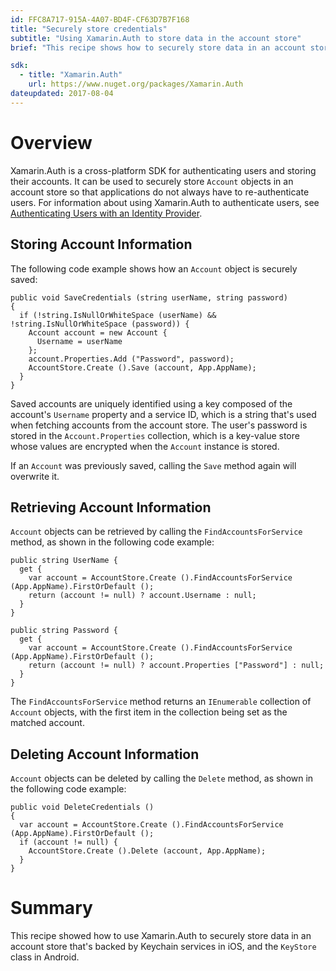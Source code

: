 ```yaml
---
id: FFC8A717-915A-4A07-BD4F-CF63D7B7F168
title: "Securely store credentials"
subtitle: "Using Xamarin.Auth to store data in the account store"
brief: "This recipe shows how to securely store data in an account store that's backed by Keychain services in iOS, and the KeyStore class in Android."

sdk:
  - title: "Xamarin.Auth" 
    url: https://www.nuget.org/packages/Xamarin.Auth
dateupdated: 2017-08-04
---
```


# Overview

Xamarin.Auth is a cross-platform SDK for authenticating users and storing their accounts. It can be used to securely store `Account` objects in an account store so that applications do not always have to re-authenticate users. For information about using Xamarin.Auth to authenticate users, see [Authenticating Users with an Identity Provider](/guides/xamarin-forms/web-services/authentication/oauth/).

## Storing Account Information

The following code example shows how an `Account` object is securely saved:

```
public void SaveCredentials (string userName, string password)
{
  if (!string.IsNullOrWhiteSpace (userName) && !string.IsNullOrWhiteSpace (password)) {
    Account account = new Account {
      Username = userName
    };
    account.Properties.Add ("Password", password);
    AccountStore.Create ().Save (account, App.AppName);
  }
}
```

Saved accounts are uniquely identified using a key composed of the account's `Username` property and a service ID, which is a string that's used when fetching accounts from the account store. The user's password is stored in the `Account.Properties` collection, which is a key-value store whose values are encrypted when the `Account` instance is stored.

If an `Account` was previously saved, calling the `Save` method again will overwrite it.

## Retrieving Account Information

`Account` objects can be retrieved by calling the `FindAccountsForService` method, as shown in the following code example:

```
public string UserName {
  get {
    var account = AccountStore.Create ().FindAccountsForService (App.AppName).FirstOrDefault ();
    return (account != null) ? account.Username : null;
  }
}

public string Password {
  get {
    var account = AccountStore.Create ().FindAccountsForService (App.AppName).FirstOrDefault ();
    return (account != null) ? account.Properties ["Password"] : null;
  }
}
```

The `FindAccountsForService` method returns an `IEnumerable` collection of `Account` objects, with the first item in the collection being set as the matched account.

## Deleting Account Information

`Account` objects can be deleted by calling the `Delete` method, as shown in the following code example:

```
public void DeleteCredentials ()
{
  var account = AccountStore.Create ().FindAccountsForService (App.AppName).FirstOrDefault ();
  if (account != null) {
    AccountStore.Create ().Delete (account, App.AppName);
  }
}
```

# Summary

This recipe showed how to use Xamarin.Auth to securely store data in an account store that's backed by Keychain services in iOS, and the `KeyStore` class in Android.

